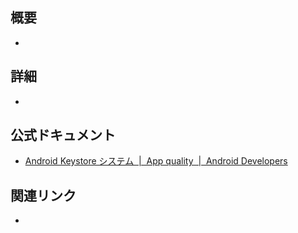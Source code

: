 ## 概要
- 

## 詳細
- 

## 公式ドキュメント
- [Android Keystore システム  |  App quality  |  Android Developers](https://developer.android.com/privacy-and-security/keystore?hl=ja)

## 関連リンク
- 
